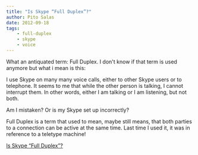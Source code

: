 ```yaml
---
title: "Is Skype “Full Duplex”?"
author: Pito Salas
date: 2012-09-18
tags:
    - full-duplex
    - skype
    - voice
---
```




What an antiquated term: Full Duplex. I don't know if that term is used
anymore but what i mean is this:

I use Skype on many many voice calls, either to other Skype users or to
telephone. It seems to me that while the other person is talking, I cannot
interrupt them. In other words, either I am talking or I am listening, but not
both.

Am I mistaken? Or is my Skype set up incorrectly?

Full Duplex is a term that used to mean, maybe still means, that both parties
to a connection can be active at the same time. Last time I used it, it was in
reference to a teletype machine!


[Is Skype “Full Duplex”?](None)
